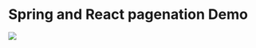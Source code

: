 

# Spring and React pagenation Demo

![](https://cdn-images-1.medium.com/max/1600/1*kFN0f6oeh29k5Ehc51_BfQ.gif)
